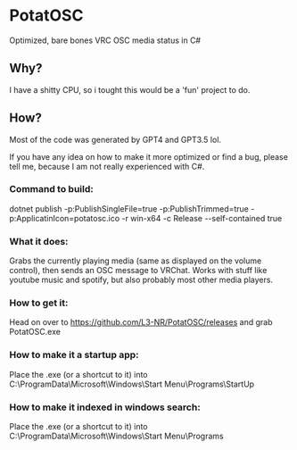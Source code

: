 # PotatOSC
Optimized, bare bones VRC OSC media status in C#

## Why?
I have a shitty CPU, so i tought this would be a 'fun' project to do.

## How?
Most of the code was generated by GPT4 and GPT3.5 lol.

If you have any idea on how to make it more optimized or find a bug, please tell me, because I am not really experienced with C#.

### Command to build:
dotnet publish -p:PublishSingleFile=true -p:PublishTrimmed=true -p:ApplicatinIcon=potatosc.ico -r win-x64 -c Release --self-contained true

### What it does:
Grabs the currently playing media (same as displayed on the volume control), then sends an OSC message to VRChat. Works with stuff like youtube music and spotify, but also probably most other media players.

### How to get it:
Head on over to https://github.com/L3-NR/PotatOSC/releases and grab PotatOSC.exe

### How to make it a startup app:
Place the .exe (or a shortcut to it) into C:\ProgramData\Microsoft\Windows\Start Menu\Programs\StartUp

### How to make it indexed in windows search:
Place the .exe (or a shortcut to it) into C:\ProgramData\Microsoft\Windows\Start Menu\Programs
